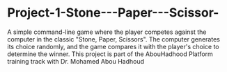# Project-1-Stone---Paper---Scissor-
A simple command-line game where the player competes against the computer in the classic "Stone, Paper, Scissors". The computer generates its choice randomly, and the game compares it with the player's choice to determine the winner. This project is part of the AbouHadhood Platform training track with Dr. Mohamed Abou Hadhoud
